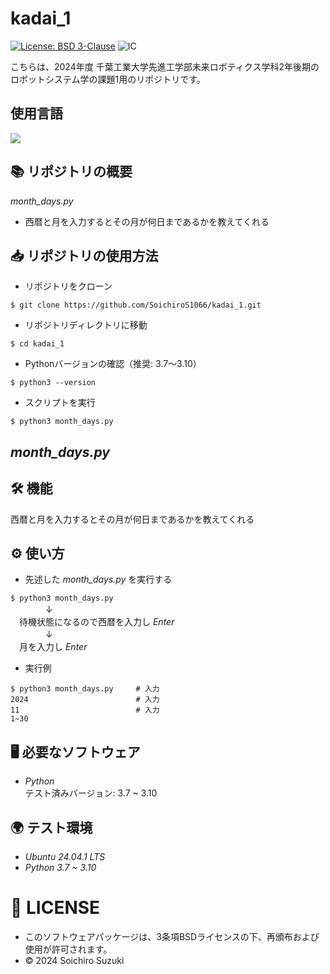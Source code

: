 # kadai_1
[![License: BSD 3-Clause](https://img.shields.io/badge/License-BSD%203--Clause-blue.svg)](https://opensource.org/licenses/BSD-3-Clause)
![IC](https://github.com/SoichiroS1066/kadai_1/actions/workflows/test_month_days.yml/badge.svg)

こちらは、2024年度 千葉工業大学先進工学部未来ロボティクス学科2年後期のロボットシステム学の課題1用のリポジトリです。

## 使用言語
<img src="https://img.shields.io/badge/-Python-yellow.svg?logo=python&style=for-the-badge">

## 📚 リポジトリの概要
*month_days.py*
- 西暦と月を入力するとその月が何日まであるかを教えてくれる


## 📥 リポジトリの使用方法
- リポジトリをクローン  
```
$ git clone https://github.com/SoichiroS1066/kadai_1.git
```  
- リポジトリディレクトリに移動
```
$ cd kadai_1
```
- Pythonバージョンの確認（推奨: 3.7〜3.10）
```
$ python3 --version
```
- スクリプトを実行
```
$ python3 month_days.py
```

## *month_days.py*

## 🛠️ 機能
西暦と月を入力するとその月が何日まであるかを教えてくれる

## ⚙️ 使い方
- 先述した *month_days.py* を実行する  
  
`$ python3 month_days.py`  
　　　　↓  
　待機状態になるので西暦を入力し *Enter*  
　　　　↓  
　月を入力し *Enter*  
  
-  実行例
```
$ python3 month_days.py     # 入力
2024                        # 入力
11                          # 入力
1~30
```

## 🖥️ 必要なソフトウェア
- *Python*  
テスト済みバージョン: 3.7 ~ 3.10

## 🌍 テスト環境
- *Ubuntu 24.04.1 LTS*
- *Python 3.7 ~ 3.10*

# 📄 LICENSE
- このソフトウェアパッケージは、3条項BSDライセンスの下、再頒布および使用が許可されます。
- © 2024 Soichiro Suzuki
